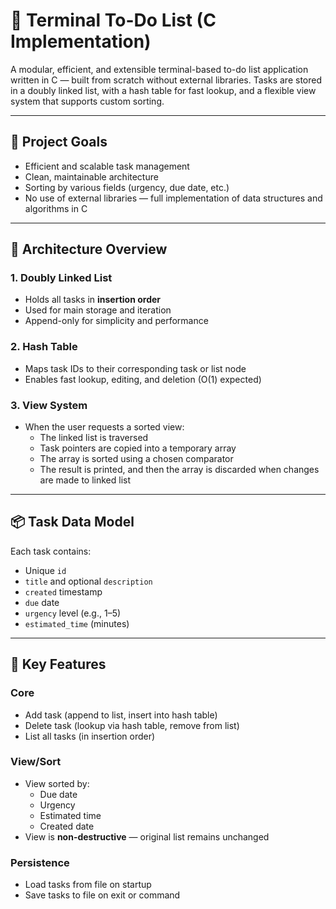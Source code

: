 # 📝 Terminal To-Do List (C Implementation)

A modular, efficient, and extensible terminal-based to-do list application written in C — built from scratch without external libraries. Tasks are stored in a doubly linked list, with a hash table for fast lookup, and a flexible view system that supports custom sorting.

---

## 📐 Project Goals

- Efficient and scalable task management
- Clean, maintainable architecture
- Sorting by various fields (urgency, due date, etc.)
- No use of external libraries — full implementation of data structures and algorithms in C

---

## 🧱 Architecture Overview

### 1. **Doubly Linked List**
- Holds all tasks in **insertion order**
- Used for main storage and iteration
- Append-only for simplicity and performance

### 2. **Hash Table**
- Maps task IDs to their corresponding task or list node
- Enables fast lookup, editing, and deletion (O(1) expected)

### 3. **View System**
- When the user requests a sorted view:
  - The linked list is traversed
  - Task pointers are copied into a temporary array
  - The array is sorted using a chosen comparator
  - The result is printed, and then the array is discarded when changes are made to linked list


---


## 📦 Task Data Model

Each task contains:

- Unique `id`
- `title` and optional `description`
- `created` timestamp
- `due` date
- `urgency` level (e.g., 1–5)
- `estimated_time` (minutes)

---

## 🔄 Key Features

### Core
- Add task (append to list, insert into hash table)
- Delete task (lookup via hash table, remove from list)
- List all tasks (in insertion order)

### View/Sort
- View sorted by:
  - Due date
  - Urgency
  - Estimated time
  - Created date
- View is **non-destructive** — original list remains unchanged

### Persistence
- Load tasks from file on startup
- Save tasks to file on exit or command


